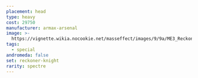 ```yaml
---
placement: head
type: heavy
cost: 29750
manufacturer: armax-arsenal
image: >-
  https://vignette.wikia.nocookie.net/masseffect/images/9/9a/ME3_Reckoner_Knight_Armor.png/revision/latest?cb=20120314193603
tags:
  - special
andromeda: false
set: reckoner-knight
rarity: spectre
---
```

